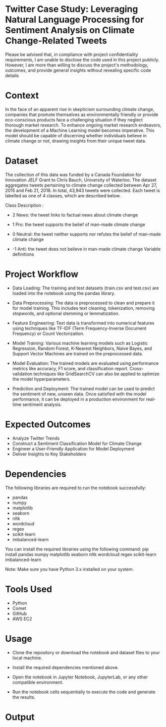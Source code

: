 # Twitter Case Study: Leveraging Natural Language Processing for Sentiment Analysis on Climate Change-Related Tweets
Please be advised that, in compliance with project confidentiality requirements, I am unable to disclose the code used in this project publicly. However, I am more than willing to discuss the project's methodology, outcomes, and provide general insights without revealing specific code details

# Context 
In the face of an apparent rise in skepticism surrounding climate change, companies that promote themselves as environmentally friendly or provide eco-conscious products face a challenging situation if they neglect thorough market research. To enhance ongoing market research endeavors, the development of a Machine Learning model becomes imperative. This model should be capable of discerning whether individuals believe in climate change or not, drawing insights from their unique tweet data.

# Dataset
The collection of this data was funded by a Canada Foundation for Innovation JELF Grant to Chris Bauch, University of Waterloo. The dataset aggregates tweets pertaining to climate change collected between Apr 27, 2015 and Feb 21, 2018. In total, 43,943 tweets were collected. Each tweet is labelled as one of 4 classes, which are described below.

Class Description :

- 2 News: the tweet links to factual news about climate change

- 1 Pro: the tweet supports the belief of man-made climate change

- 0 Neutral: the tweet neither supports nor refutes the belief of man-made climate change

- -1 Anti: the tweet does not believe in man-made climate change Variable definitions

# Project Workflow

- Data Loading: The training and test datasets (train.csv and test.csv) are loaded into the notebook using the pandas library.

- Data Preprocessing: The data is preprocessed to clean and prepare it for model training. This includes text cleaning, tokenization, removing stopwords, and optional stemming or lemmatization.

- Feature Engineering: Text data is transformed into numerical features using techniques like TF-IDF (Term Frequency-Inverse Document Frequency) or Count Vectorization.

- Model Training: Various machine learning models such as Logistic Regression, Random Forest, K-Nearest Neighbors, Naive Bayes, and Support Vector Machines are trained on the preprocessed data.

- Model Evaluation: The trained models are evaluated using performance metrics like accuracy, F1 score, and classification report. Cross-validation techniques like GridSearchCV can also be applied to optimize the model hyperparameters.

- Prediction and Deployment: The trained model can be used to predict the sentiment of new, unseen data. Once satisfied with the model performance, it can be deployed in a production environment for real-time sentiment analysis.

# Expected Outcomes
- Analyze Twitter Trends
- Construct a Sentiment Classification Model for Climate Change
- Engineer a User-Friendly Application for Model Deployment
- Deliver Insights to Key Stakeholders

# Dependencies

The following libraries are required to run the notebook successfully:

- pandas
- numpy
- matplotlib
- seaborn
- nltk
- wordcloud
- regex
- scikit-learn
- imbalanced-learn

You can install the required libraries using the following command:
pip install pandas numpy matplotlib seaborn nltk wordcloud regex scikit-learn imbalanced-learn


Note: Make sure you have Python 3.x installed on your system.

# Tools Used
- Python
- Comet
- GitHub
- AWS EC2


# Usage

- Clone the repository or download the notebook and dataset files to your local machine.

- Install the required dependencies mentioned above.

- Open the notebook in Jupyter Notebook, JupyterLab, or any other compatible environment.

- Run the notebook cells sequentially to execute the code and generate the results.

# Output
